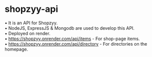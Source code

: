 # shopzyy-api 
• It is an API for Shopzyy.<br>
• NodeJS, ExpressJS & Mongodb are used to develop this API.<br>
• Deployed on render.<br>
• https://shopzyy.onrender.com/api/items - For shop-page items.<br>
• https://shopzyy.onrender.com/api/directory - For directories on the homepage.

